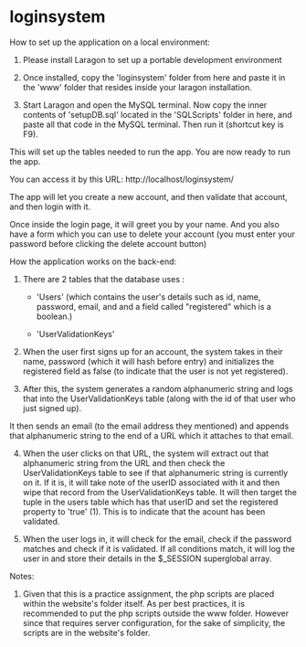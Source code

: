 # loginsystem

How to set up the application on a local environment:

1) Please install Laragon to set up a portable development environment 

2) Once installed, copy the 'loginsystem' folder from here and paste it in the 
    'www' folder that resides inside your laragon installation. 

3) Start Laragon and open the MySQL terminal. Now copy the inner contents of 
'setupDB.sql' located in the 'SQLScripts' folder in here, and paste all that code 
in the MySQL terminal. Then run it (shortcut key is F9).

This will set up the tables needed to run the app. You are now ready to run the app. 

You can access it by this URL: http://localhost/loginsystem/

The app will let you create a new account, and then validate that account, and then login 
with it. 

Once inside the login page, it will greet you by your name. And you also have a form which you can use to delete
your account (you must enter your password before clicking the delete account button)


How the application works on the back-end:

1) There are 2 tables that the database uses :
    - 'Users' (which contains the user's details such as id, name, password, email, and 
                and a field called "registered" which is a boolean.) 
   
   
    - 'UserValidationKeys'


2) When the user first signs up for an account, the system takes in their name, password (which it will hash before entry)
and initializes the registered field as false (to indicate that the user is not yet registered).

3) After this, the system generates a random alphanumeric string and logs that into the UserValidationKeys table (along with the id of that 
user who just signed up).

It then sends an email (to the email address they mentioned) and appends that alphanumeric string to the end of a URL which 
it attaches to that email. 

4) When the user clicks on that URL, the system will extract out that alphanumeric string from the URL and then check 
the UserValidationKeys table to see if that alphanumeric string is currently on it. If it is, it will take note of the 
userID associated with it and then wipe that record from the UserValidationKeys table. It will then target the 
tuple in the users table which has that userID and set the registered property to 'true' (1). This is to indicate that 
the acount has been validated.

5) When the user logs in, it will check for the email, check if the password matches and check if it is validated. 
If all conditions match, it will log the user in and store their details in the $_SESSION superglobal array. 


Notes:

1) Given that this is a practice assignment, the php scripts are placed within the website's folder itself. 
   As per best practices, it is recommended to put the php scripts outside the www folder. However since 
   that requires server configuration, for the sake of simplicity, the scripts are in the website's folder. 


